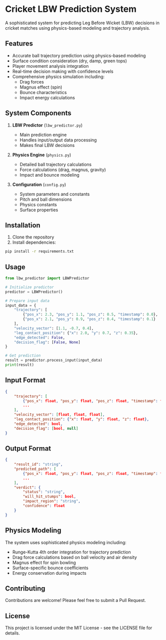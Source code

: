 # Cricket LBW Prediction System

A sophisticated system for predicting Leg Before Wicket (LBW) decisions in cricket matches using physics-based modeling and trajectory analysis.

## Features

- Accurate ball trajectory prediction using physics-based modeling
- Surface condition consideration (dry, damp, green tops)
- Player movement analysis integration
- Real-time decision making with confidence levels
- Comprehensive physics simulation including:
  - Drag forces
  - Magnus effect (spin)
  - Bounce characteristics
  - Impact energy calculations

## System Components

1. **LBW Predictor** (`lbw_predictor.py`)

   - Main prediction engine
   - Handles input/output data processing
   - Makes final LBW decisions

2. **Physics Engine** (`physics.py`)

   - Detailed ball trajectory calculations
   - Force calculations (drag, magnus, gravity)
   - Impact and bounce modeling

3. **Configuration** (`config.py`)
   - System parameters and constants
   - Pitch and ball dimensions
   - Physics constants
   - Surface properties

## Installation

1. Clone the repository
2. Install dependencies:

```bash
pip install -r requirements.txt
```

## Usage

```python
from lbw_predictor import LBWPredictor

# Initialize predictor
predictor = LBWPredictor()

# Prepare input data
input_data = {
    "trajectory": [
        {"pos_x": 2.3, "pos_y": 1.1, "pos_z": 0.5, "timestamp": 0.0},
        {"pos_x": 2.1, "pos_y": 0.9, "pos_z": 0.4, "timestamp": 0.1}
    ],
    "velocity_vector": [1.1, -0.7, 0.4],
    "leg_contact_position": {"x": 2.0, "y": 0.7, "z": 0.35},
    "edge_detected": False,
    "decision_flag": [False, None]
}

# Get prediction
result = predictor.process_input(input_data)
print(result)
```

## Input Format

```json
{
    "trajectory": [
        {"pos_x": float, "pos_y": float, "pos_z": float, "timestamp": float},
        ...
    ],
    "velocity_vector": [float, float, float],
    "leg_contact_position": {"x": float, "y": float, "z": float},
    "edge_detected": bool,
    "decision_flag": [bool, null]
}
```

## Output Format

```json
{
    "result_id": "string",
    "predicted_path": [
        {"pos_x": float, "pos_y": float, "pos_z": float, "timestamp": float},
        ...
    ],
    "verdict": {
        "status": "string",
        "will_hit_stumps": bool,
        "impact_region": "string",
        "confidence": float
    }
}
```

## Physics Modeling

The system uses sophisticated physics modeling including:

- Runge-Kutta 4th order integration for trajectory prediction
- Drag force calculations based on ball velocity and air density
- Magnus effect for spin bowling
- Surface-specific bounce coefficients
- Energy conservation during impacts

## Contributing

Contributions are welcome! Please feel free to submit a Pull Request.

## License

This project is licensed under the MIT License - see the LICENSE file for details.
